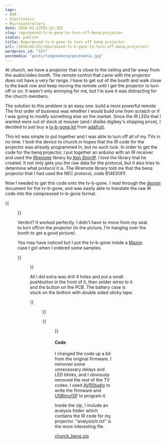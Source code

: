 ```yaml
---
tags:
- AVR
- Electronics
- Microcontrollers
date: 2010-02-23T01:21:35Z
slug: repurposed-tv-b-gone-to-turn-off-benq-projector
status: publish
title: Repurposed tv-b-gone to turn off benq projector
url: /2010/02/23/repurposed-tv-b-gone-to-turn-off-benq-projector/
wordpress_id: "157"
postmedia: "posts/tvbgonebenq/postmedia.jpg"
---
```


At church, we have a projector that is close to the ceiling and far away from the audio/video booth. The remote control that came with the projector does not have a very far range. I have to get out of the booth and walk close to the back row and keep moving the remote until I get the projector to turn off or on. It wasn't only annoying for me, but I'm sure it was distracting for the church members.
<!--more-->

The solution to this problem is an easy one: build a more powerful remote. The first order of business was whether I would build one from scratch or if I was going to modify something else on the market. Since the IR LEDs that I wanted were out of stock at mouser (and I dislike digikey's shipping price), I decided to just buy a [tv-b-gone kit](http://www.adafruit.com/index.php?main_page=product_info&cPath=20&products_id=73&zenid=bac5d01d94a94bb0fa1075e8e3f6bdbc) from [adafruit](http://www.adafruit.com/).

This kit was simple to put together and I was able to turn off all of my TVs in no time. I took the device to church in hopes that the IR code for the projector was already programmed in, but no such luck. In order to get the code for the benq projector, I put together an arduino with an IR receiver and used the [IRremote](http://www.arcfn.com/2009/08/multi-protocol-infrared-remote-library.html) library by[ Ken Shirriff](http://www.arcfn.com/). I love the library that he created. It not only gets you the raw data for the protocol, but it also tries to determine what protocol it is. The IRremote library told me that the benq projector that I had used the NEC protocol, code B14E00FF.

Now I needed to get this code onto the tv-b-gone. I read through the [design](http://www.ladyada.net/make/tvbgone/design.html) document for the tv-b-gone, and was easily able to translate the raw IR code into the compressed tv-b-gone format.

{{<figure src="/downloads/wp-content/uploads/2010/02/IMG_0067.jpg" title="Tv-b-gone at church">}}

Verdict? It worked perfectly. I didn't have to move from my seat to turn off/on the projector (in the picture, I'm hanging over the booth to get a good picture).

You may have noticed but I put the tv-b-gone inside a [Maxim](http://www.maxim-ic.com/) case I got when I ordered some samples.

{{<figure src="/downloads/wp-content/uploads/2010/02/IMG_0080.jpg" title="Maxim case">}}

All I did extra was drill 4 holes and put a small pushbutton in the front of it, then solder wires to it and the button on the PCB. The battery case is stuck on the bottom with double sided sticky tape.

{{<figure src="/downloads/wp-content/uploads/2010/02/IMG_0078.jpg" title="Pushbutton on case">}}

{{<figure src="/downloads/wp-content/uploads/2010/02/IMG_0079.jpg" title="Soldered to pushbutton on PCB">}}


#### Code


I changed the code up a bit from the original firmware. I removed some unnecessary delays and LED blinks, and I obviously removed the rest of the TV codes. I used [AVRStudio](http://www.atmel.com/dyn/products/tools_card.asp?tool_id=2725) to write the firmware and [USBtinyISP](http://www.ladyada.net/make/usbtinyisp/index.html) to program it.

Inside the zip, I include an analysis folder which contains the IR code for my projector. "analysis/ir.txt" is the more interesting file.

[church_benq.zip](/downloads/wp-content/uploads/2010/02/church_benq.zip)
